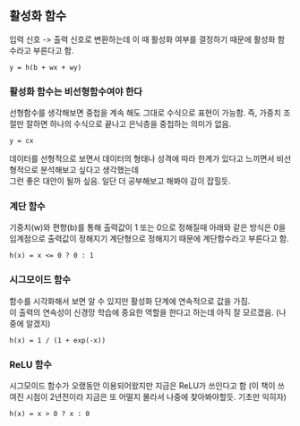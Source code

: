 ## 활성화 함수

입력 신호 -> 출력 신호로 변환하는데 이 때 활성화 여부를 결정하기 때문에 활성화 함수라고 부른다고 함.

```
y = h(b + wx + wy)
```

### 활성화 함수는 비선형함수여야 한다

선형함수를 생각해보면 중첩을 계속 해도 그대로 수식으로 표현이 가능함.
즉, 가중치 조절만 잘하면 하나의 수식으로 끝나고 은닉층을 중첩하는 의미가 없음.

```
y = cx
```

데이터를 선형적으로 보면서 데이터의 형태나 성격에 따라 한계가 있다고 느끼면서 비선형적으로 분석해보고 싶다고 생각했는데  
그런 좋은 대안이 될까 싶음. 일단 더 공부해보고 해봐야 감이 잡힐듯.

### 계단 함수

기중치(w)와 편향(b)를 통해 출력값이 1 또는 0으로 정해질때 아래와 같은 방식은 0을 임계점으로 출력값이 정해지기 계단형으로 정해지기 때문에 계단함수라고 부른다고 함.

```
h(x) = x <= 0 ? 0 : 1
```

### 시그모이드 함수

함수를 시각화해서 보면 알 수 있지만 활성화 단계에 연속적으로 값을 가짐.  
이 출력의 연속성이 신경망 학습에 중요한 역할을 한다고 하는데 아직 잘 모르겠음. (나중에 알겠지)

```
h(x) = 1 / (1 + exp(-x))

```

### ReLU 함수

시그모이드 함수가 오랬동안 이용되어왔지만 지금은 ReLU가 쓰인다고 함
(이 책이 쓰여진 시점이 2년전이라 지금은 또 어떨지 몰라서 나중에 찾아봐야할듯. 기초만 익히자)

```
h(x) = x > 0 ? x : 0
```
